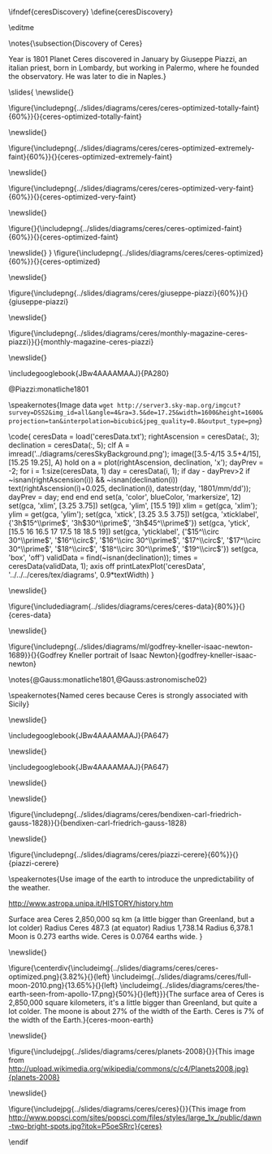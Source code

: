 \ifndef{ceresDiscovery}
\define{ceresDiscovery}

\editme

\notes{\subsection{Discovery of Ceres}

Year is 1801 Planet Ceres discovered in January by Giuseppe Piazzi, an italian priest, born in Lombardy, but working in Palermo, where he founded the observatory. He was later to die in Naples.}


\slides{
\newslide{} 

\figure{\includepng{../slides/diagrams/ceres/ceres-optimized-totally-faint}{60%}}{}{ceres-optimized-totally-faint}

\newslide{}

\figure{\includepng{../slides/diagrams/ceres/ceres-optimized-extremely-faint}{60%}}{}{ceres-optimized-extremely-faint}

\newslide{}

\figure{\includepng{../slides/diagrams/ceres/ceres-optimized-very-faint}{60%}}{}{ceres-optimized-very-faint}

\newslide{}

\figure{}{\includepng{../slides/diagrams/ceres/ceres-optimized-faint}{60%}}{}{ceres-optimized-faint}

\newslide{}
}
\figure{\includepng{../slides/diagrams/ceres/ceres-optimized}{60%}}{}{ceres-optimized}

\newslide{}

\figure{\includepng{../slides/diagrams/ceres/giuseppe-piazzi}{60%}}{}{giuseppe-piazzi}

\newslide{}

\figure{\includepng{../slides/diagrams/ceres/monthly-magazine-ceres-piazzi}}{}{monthly-magazine-ceres-piazzi}

\newslide{}

\includegooglebook{JBw4AAAAMAAJ}{PA280}

@Piazzi:monatliche1801

<!--[\includepng{../slides/diagrams/ceres/ceres-beobachtung-von-piazzi}{100%}](https://play.google.com/books/reader?printsec=frontcover&output=reader&id=JBw4AAAAMAAJ&pg=GBS.PA280)-->

\speakernotes{Image data ```wget http://server3.sky-map.org/imgcut?survey=DSS2&img_id=all&angle=4&ra=3.5&de=17.25&width=1600&height=1600&projection=tan&interpolation=bicubic&jpeg_quality=0.8&output_type=png```}

\code{
    ceresData = load('ceresData.txt');
    rightAscension = ceresData(:, 3);
    declination = ceresData(:, 5);
    clf
    A = imread('../diagrams/ceresSkyBackground.png');
    image([3.5-4/15 3.5+4/15], [15.25 19.25], A)
    hold on
    a = plot(rightAscension, declination, 'x');
    dayPrev = -2;
    for i = 1:size(ceresData, 1)
      day = ceresData(i, 1);
      if day - dayPrev>2
        if ~isnan(rightAscension(i)) && ~isnan(declination(i))
          text(rightAscension(i)+0.025, declination(i), datestr(day, '1801/mm/dd'));
          dayPrev = day;
        end
      end
    end
    set(a, 'color', blueColor, 'markersize', 12)
    set(gca, 'xlim', [3.25 3.75])
    set(gca, 'ylim', [15.5 19])
    xlim = get(gca, 'xlim');
    ylim = get(gca, 'ylim');
    set(gca, 'xtick', [3.25 3.5 3.75])
    set(gca, 'xticklabel', {'$3$h$15^\\prime$', '$3$h$30^\\prime$', '$3$h$45^\\prime$'})
    set(gca, 'ytick', [15.5 16 16.5 17 17.5 18 18.5 19])
    set(gca, 'yticklabel', {'$15^\\circ 30^\\prime$', '$16^\\circ$', '$16^\\circ 30^\\prime$', '$17^\\circ$', '$17^\\circ 30^\\prime$', '$18^\\circ$', '$18^\\circ 30^\\prime$', '$19^\\circ$'})
    set(gca, 'box', 'off')
    validData = find(~isnan(declination));
    times = ceresData(validData, 1);
    axis off
    printLatexPlot('ceresData', '../../../ceres/tex/diagrams', 0.9*textWidth)
}

\newslide{}

\figure{\includediagram{../slides/diagrams/ceres/ceres-data}{80%}}{}{ceres-data}

\newslide{}

\figure{\includepng{../slides/diagrams/ml/godfrey-kneller-isaac-newton-1689}}{}{Godfrey Kneller portrait of Isaac Newton}{godfrey-kneller-isaac-newton}

\notes{@Gauss:monatliche1801,@Gauss:astronomische02}

\speakernotes{Named ceres because Ceres is strongly associated with Sicily}


\newslide{}

\includegooglebook{JBw4AAAAMAAJ}{PA647}

<!--[\includepng{../slides/diagrams/ceres/gauss-ceres-prediction-monatliche}](https://play.google.com/books/reader?printsec=frontcover&output=reader&id=JBw4AAAAMAAJ&pg=GBS.PA647)-->

\newslide{}
<!--trim=0cm 9cm 0cm 12cm, clip=true-->
\includegooglebook{JBw4AAAAMAAJ}{PA647}

<!--[\includepng{../slides/diagrams/ceres/gauss-ceres-prediction-monatliche}](https://play.google.com/books/reader?printsec=frontcover&output=reader&id=JBw4AAAAMAAJ&pg=GBS.PA647)-->

\newslide{}

<!---

\includepng{../slides/diagrams/ceres/ceres-orbit-gauss}
-->

\newslide{}

\figure{\includepng{../slides/diagrams/ceres/bendixen-carl-friedrich-gauss-1828}}{}{bendixen-carl-friedrich-gauss-1828}


<!--

\include{_ml/includes/overdetermined-inaugural.md}

-->

\newslide{}

\figure{\includepng{../slides/diagrams/ceres/piazzi-cerere}{60%}}{}{piazzi-cerere}

\speakernotes{Use image of the earth to introduce the unpredictability of the weather. 

http://www.astropa.unipa.it/HISTORY/history.htm

Surface area Ceres 2,850,000 sq km (a little bigger than Greenland, but a lot colder)
Radius Ceres 487.3 (at equator)
Radius 1,738.14
Radius  6,378.1
Moon is 0.273 earths wide.
Ceres is 0.0764 earths wide.
}

\newslide{}
  
\figure{\centerdiv{\includeimg{../slides/diagrams/ceres/ceres-optimized.png}{3.82%}{}{left}
\includeimg{../slides/diagrams/ceres/full-moon-2010.png}{13.65%}{}{left}
\includeimg{../slides/diagrams/ceres/the-earth-seen-from-apollo-17.png}{50%}{}{left}}}{The surface area of Ceres is 2,850,000 square kilometers, it's a little bigger than Greenland, but quite a lot colder. The moone is about 27% of the width of the Earth. Ceres is 7% of the width of the Earth.}{ceres-moon-earth}

\newslide{}
  

\figure{\includejpg{../slides/diagrams/ceres/planets-2008}{}}{This image from http://upload.wikimedia.org/wikipedia/commons/c/c4/Planets2008.jpg}{planets-2008}
  
\newslide{}


\figure{\includejpg{../slides/diagrams/ceres/ceres}{}}{This image from http://www.popsci.com/sites/popsci.com/files/styles/large_1x_/public/dawn-two-bright-spots.jpg?itok=P5oeSRrc}{ceres}



\endif

